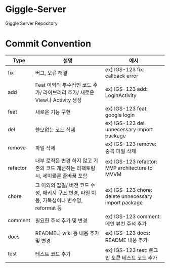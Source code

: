 # Giggle-Server
Giggle Server Repository


# Commit Convention
| Type | 설명 | 예시 |
| --- | --- | --- |
| fix | 버그, 오류 해결 | ex) IGS-123 fix: callback error |
| add | Feat 이외의 부수적인 코드 추가/ 라이브러리 추가/ 새로운 View나 Activity 생성 | ex) IGS-123 add: LoginActivity |
| feat | 새로운 기능 구현 | ex) IGS-123 feat: google login |
| del | 쓸모없는 코드 삭제 | ex) IGS-123 del: unnecessary import package |
| remove | 파일 삭제 | ex) IGS-123 remove: 중복 파일 삭제 |
| refactor | 내부 로직은 변경 하지 않고 기존의 코드 개선하는 리팩토링 시, 세미콜론 줄바꿈 포함 | ex) IGS-123 refactor: MVP architecture to MVVM |
| chore | 그 이외의 잡일/ 버전 코드 수정, 패키지 구조 변경, 파일 이동, 가독성이나 변수명, reformat 등 | ex) IGS-123 chore: delete unnecessary import package |
| comment | 필요한 주석 추가 및 변경 | ex) IGS-123 comment: 메인 뷰컨 주석 추가 |
| docs | README나 wiki 등 내용 추가 및 변경 | ex) IGS-123 docs: README 내용 추가 |
| test | 테스트 코드 추가 | ex) IGS-123 test: 로그인 토큰 테스트 코드 추가 |

